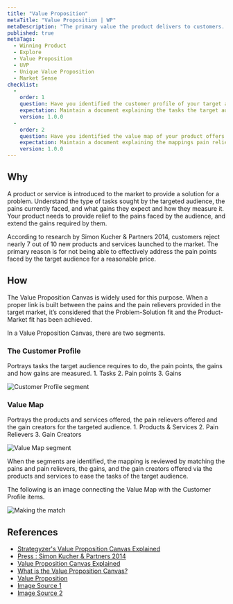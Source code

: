 ```yaml
---
title: "Value Proposition"
metaTitle: "Value Proposition | WP"
metaDescription: "The primary value the product delivers to customers. This is the declaration of intent to customers on why the product exists, how it operates, and why it deserves their attention."
published: true
metaTags:
  - Winning Product
  - Explore
  - Value Proposition
  - UVP
  - Unique Value Proposition
  - Market Sense
checklist: 
  -
    order: 1
    question: Have you identified the customer profile of your target audience?
    expectation: Maintain a document explaining the tasks the target audience requires to do, the pain points, and gains.
    version: 1.0.0
  -
    order: 2
    question: Have you identified the value map of your product offers to the target market?
    expectation: Maintain a document explaining the mappings pain relievers offered and the gain creators for the targeted customer profile from your product.
    version: 1.0.0
---
```


## Why
A product or service is introduced to the market to provide a solution for a problem. Understand the type of tasks sought by the targeted audience, the pains currently faced, and what gains they expect and how they measure it. Your product needs to provide relief to the pains faced by the audience, and extend the gains required by them.

According to research by Simon Kucher & Partners 2014, customers reject nearly 7 out of 10 new products and services launched to the market. The primary reason is for not being able to effectively address the pain points faced by the target audience for a reasonable price.


## How
The Value Proposition Canvas is widely used for this purpose. When a proper link is built between the pains and the pain relievers provided in the target market, it’s considered that the Problem-Solution fit and the Product-Market fit has been achieved.

In a Value Proposition Canvas, there are two segments.


### The Customer Profile 
Portrays tasks the target audience requires to do, the pain points, the gains and how gains are measured.
	1. Tasks
	2. Pain points
	3. Gains

![Customer Profile segment](https://image.slidesharecdn.com/valuepropositioncanvaslameetupv1-170611000252/95/how-i-apply-the-value-proposition-canvas-to-convince-my-clients-to-invest-more-time-in-customer-research-article-httpsgooglgb9dsn-14-638.jpg?cb=1497139579)

### Value Map 
Portrays the products and services offered, the pain relievers offered and the gain creators for the targeted audience.
	1. Products & Services
	2. Pain Relievers
	3. Gain Creators

![Value Map segment](https://image.slidesharecdn.com/valuepropositioncanvaslameetupv1-170611000252/95/how-i-apply-the-value-proposition-canvas-to-convince-my-clients-to-invest-more-time-in-customer-research-article-httpsgooglgb9dsn-18-638.jpg?cb=1497139579)

When the segments are identified, the mapping is reviewed by matching the pains and pain relievers, the gains, and the gain creators offered via the products and services to ease the tasks of the target audience.

The following is an image connecting the Value Map with the Customer Profile items.

![Making the match](https://image.slidesharecdn.com/vpdslideshare-160629195025/95/value-proposition-canvas-101-37-638.jpg?cb=1584683268)


## References
- [Strategyzer's Value Proposition Canvas Explained](https://www.youtube.com/watch?v=ReM1uqmVfP0)
- [Press : Simon Kucher & Partners 2014](https://www.simon-kucher.com/sites/default/files/simon-kucher_global_pricing_study_2014.pdf)
- [Value Proposition Canvas Explained](https://www.youtube.com/watch?v=aN36EcTE54Q)
- [What is the Value Proposition Canvas?](https://www.b2binternational.com/research/methods/faq/what-is-the-value-proposition-canvas/)
- [Value Proposition](https://www.investopedia.com/terms/v/valueproposition.asp)
- [Image Source 1](https://www.slideshare.net/matinamoreira/how-i-apply-the-value-proposition-canvas-to-convince-my-clients-to-invest-more-time-in-customer-research)
- [Image Source 2](https://www.slideshare.net/esaife/value-proposition-canvas-101)
